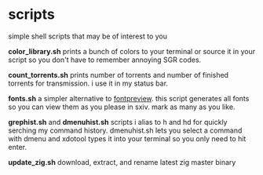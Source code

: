 # scripts

simple shell scripts that may be of interest to you

**color_library.sh** prints a bunch of colors to your terminal or source it in your script so you don't have to remember annoying SGR codes.

**count_torrents.sh** prints number of torrents and number of finished torrents for transmission. i use it in my status bar.

**fonts.sh** a simpler alternative to [fontpreview](https://github.com/sdushantha/fontpreview). this script generates all fonts so you can view them as you please in sxiv. mark as many as you like.

**grephist.sh** and **dmenuhist.sh** scripts i alias to h and hd for quickly serching my command history. dmenuhist.sh lets you select a command with dmenu and xdotool types it into your terminal so you only need to hit enter.

**update_zig.sh** download, extract, and rename latest zig master binary
